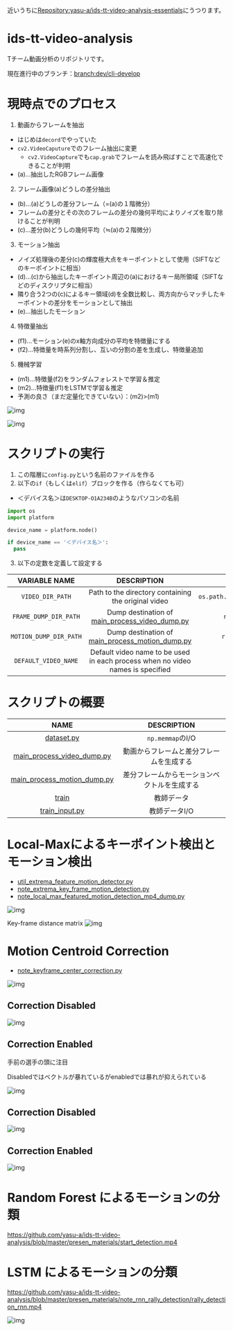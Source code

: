 近いうちに[Repository:yasu-a/ids-tt-video-analysis-essentials](https://github.com/yasu-a/ids-tt-video-analysis-essentials)にうつります。

# ids-tt-video-analysis
Tチーム動画分析のリポジトリです。

現在進行中のブランチ：[branch:dev/cli-develop](https://github.com/yasu-a/ids-tt-video-analysis/tree/dev/cli-develop)

# 現時点でのプロセス
1. 動画からフレームを抽出
 - はじめは`decord`でやっていた
 - `cv2.VideoCaputure`でのフレーム抽出に変更
   - `cv2.VideoCapture`でも`cap.grab`でフレームを読み飛ばすことで高速化できることが判明
 - (a)...抽出したRGBフレーム画像
2. フレーム画像(a)どうしの差分抽出
 - (b)...(a)どうしの差分フレーム（=(a)の１階微分）
 - フレームの差分とその次のフレームの差分の幾何平均によりノイズを取り除けることが判明
 - (c)...差分(b)どうしの幾何平均（≒(a)の２階微分）
3. モーション抽出
 - ノイズ処理後の差分(c)の輝度極大点をキーポイントとして使用（SIFTなどのキーポイントに相当）
 - (d)...(c)から抽出したキーポイント周辺の(a)におけるキー局所領域（SIFTなどのディスクリプタに相当）
 - 隣り合う2つの(c)によるキー領域(d)を全数比較し、両方向からマッチしたキーポイントの差分をモーションとして抽出
 - (e)...抽出したモーション
4. 特徴量抽出
 - (f1)...モーション(e)のx軸方向成分の平均を特徴量にする
 - (f2)...特徴量を時系列分割し、互いの分割の差を生成し、特徴量追加
5. 機械学習
 - (m1)...特徴量(f2)をランダムフォレストで学習＆推定
 - (m2)...特徴量(f1)をLSTMで学習＆推定
 - 予測の良さ（まだ定量化できていない）：(m2)>(m1)

![img](presen_materials/slides/flow.png)

![img](presen_materials/note_rnn_rally_detection/rally_detection_rnn.gif)

# スクリプトの実行

1. この階層に`config.py`という名前のファイルを作る
2. 以下の`if`（もしくは`elif`）ブロックを作る（作らなくても可）
 - ＜デバイス名＞は`DESKTOP-O1A234B`のようなパソコンの名前

```python
import os
import platform

device_name = platform.node()

if device_name == '＜デバイス名＞':
  pass
```

3. 以下の定数を定義して設定する

|     VARIABLE NAME      |                                   DESCRIPTION                                    |                        EXAMPLE                         |
|:----------------------:|:--------------------------------------------------------------------------------:|:------------------------------------------------------:|
|    `VIDEO_DIR_PATH`    |               Path to the directory containing the original video                | `os.path.expanduser(r'~/Desktop/idsttvideos/singles')` |
| `FRAME_DUMP_DIR_PATH`  |  Dump destination of [main_process_video_dump.py](./main_process_video_dump.py)  |        `r'C:\idstt\iDSTTVideoFrameDump\frames'`        |
| `MOTION_DUMP_DIR_PATH` | Dump destination of [main_process_motion_dump.py](./main_process_motion_dump.py) |       `r'C:\idstt\iDSTTVideoFrameDump\motions'`        |
|  `DEFAULT_VIDEO_NAME`  |  Default video name to be used in each process when no video names is specified  |           `'20230205_04_Narumoto_Harimoto'`            |

# スクリプトの概要

|                             NAME                             |      DESCRIPTION       |
|:------------------------------------------------------------:|:----------------------:|
|                  [dataset.py](./dataset.py)                  |    `np.memmap`のI/O     |
|  [main_process_video_dump.py](./main_process_video_dump.py)  |  動画からフレームと差分フレームを生成する  |
| [main_process_motion_dump.py](./main_process_motion_dump.py) | 差分フレームからモーションベクトルを生成する |
|                       [train](./train)                       |         教師データ          |
|              [train_input.py](./train_input.py)              |        教師データI/O        |

# Local-Maxによるキーポイント検出とモーション検出

- [util_extrema_feature_motion_detector.py](./util_extrema_feature_motion_detector.py)
- [note_extrema_key_frame_motion_detection.py](./note_extrema_key_frame_motion_detection.py)
- [note_local_max_featured_motion_detection_mp4_dump.py](./note_local_max_featured_motion_detection_mp4_dump.py)

![img](presen_materials/local_max_feature_motion_vectors.gif)

Key-frame distance matrix
![img](presen_materials/local_max_feature_dist_mat.png)

# Motion Centroid Correction

- [note_keyframe_center_correction.py](./note_keyframe_center_correction.py)

![img](presen_materials/motion_centroid_correction/compare.png)

## Correction Disabled

![img](presen_materials/motion_centroid_correction/out_without_motion_correction.gif)

## Correction Enabled
手前の選手の頭に注目

Disabledではベクトルが暴れているがenabledでは暴れが抑えられている

![img](presen_materials/motion_centroid_correction/out_with_motion_correction.gif)

## Correction Disabled

![img](presen_materials/motion_centroid_correction/out_without_motion_correction.png)

## Correction Enabled

![img](presen_materials/motion_centroid_correction/out_with_motion_correction.png)

# Random Forest によるモーションの分類
https://github.com/yasu-a/ids-tt-video-analysis/blob/master/presen_materials/start_detection.mp4

# LSTM によるモーションの分類

https://github.com/yasu-a/ids-tt-video-analysis/blob/master/presen_materials/note_rnn_rally_detection/rally_detection_rnn.mp4

![img](presen_materials/note_rnn_rally_detection/rally_detection_rnn.png)
